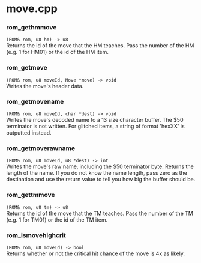 # move.cpp
### rom_gethmmove
`(ROM& rom, u8 hm) -> u8`  
Returns the id of the move that the HM teaches.
Pass the number of the HM (e.g. 1 for HM01) or the id of the HM item.
### rom_getmove
`(ROM& rom, u8 moveId, Move *move) -> void`  
Writes the move's header data.
### rom_getmovename
`(ROM& rom, u8 moveId, char *dest) -> void`  
Writes the move's decoded name to a 13 size character buffer. The $50 terminator is not written. For glitched items, a string of format 'hexXX' is outputted instead.
### rom_getmoverawname
`(ROM& rom, u8 moveId, u8 *dest) -> int`  
Writes the move's raw name, including the $50 terminator byte.
Returns the length of the name.
If you do not know the name length, pass zero as the destination and use the return value to tell you how big the buffer should be.
### rom_gettmmove
`(ROM& rom, u8 tm) -> u8`  
Returns the id of the move that the TM teaches.
Pass the number of the TM (e.g. 1 for TM01) or the id of the TM item.
### rom_ismovehighcrit
`(ROM& rom, u8 moveId) -> bool`  
Returns whether or not the critical hit chance of the move is 4x as likely.
